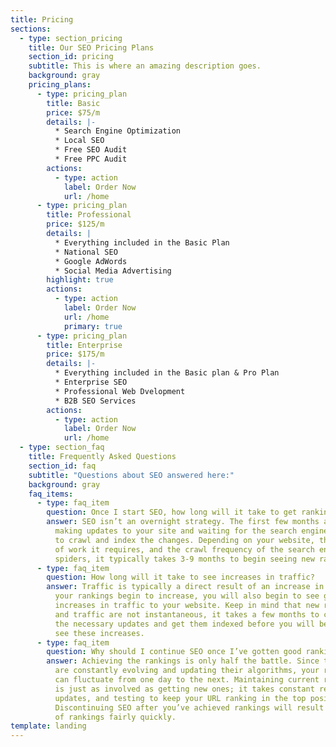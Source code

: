 ```yaml
---
title: Pricing
sections:
  - type: section_pricing
    title: Our SEO Pricing Plans
    section_id: pricing
    subtitle: This is where an amazing description goes.
    background: gray
    pricing_plans:
      - type: pricing_plan
        title: Basic
        price: $75/m
        details: |-
          * Search Engine Optimization
          * Local SEO
          * Free SEO Audit
          * Free PPC Audit
        actions:
          - type: action
            label: Order Now
            url: /home
      - type: pricing_plan
        title: Professional
        price: $125/m
        details: |
          * Everything included in the Basic Plan
          * National SEO
          * Google AdWords
          * Social Media Advertising
        highlight: true
        actions:
          - type: action
            label: Order Now
            url: /home
            primary: true
      - type: pricing_plan
        title: Enterprise
        price: $175/m
        details: |-
          * Everything included in the Basic plan & Pro Plan
          * Enterprise SEO
          * Professional Web Dvelopment
          * B2B SEO Services
        actions:
          - type: action
            label: Order Now
            url: /home
  - type: section_faq
    title: Frequently Asked Questions
    section_id: faq
    subtitle: "Questions about SEO answered here:"
    background: gray
    faq_items:
      - type: faq_item
        question: Once I start SEO, how long will it take to get rankings?
        answer: SEO isn’t an overnight strategy. The first few months are dedicated to
          making updates to your site and waiting for the search engine spiders
          to crawl and index the changes. Depending on your website, the amount
          of work it requires, and the crawl frequency of the search engine
          spiders, it typically takes 3-9 months to begin seeing new rankings.
      - type: faq_item
        question: How long will it take to see increases in traffic?
        answer: Traffic is typically a direct result of an increase in rankings. Once
          your rankings begin to increase, you will also begin to see gradual
          increases in traffic to your website. Keep in mind that new rankings
          and traffic are not instantaneous, it takes a few months to complete
          the necessary updates and get them indexed before you will begin to
          see these increases.
      - type: faq_item
        question: Why should I continue SEO once I’ve gotten good rankings?
        answer: Achieving the rankings is only half the battle. Since the search engines
          are constantly evolving and updating their algorithms, your rankings
          can fluctuate from one day to the next. Maintaining current rankings
          is just as involved as getting new ones; it takes constant research,
          updates, and testing to keep your URL ranking in the top positions.
          Discontinuing SEO after you’ve achieved rankings will result in a loss
          of rankings fairly quickly.
template: landing
---
```

